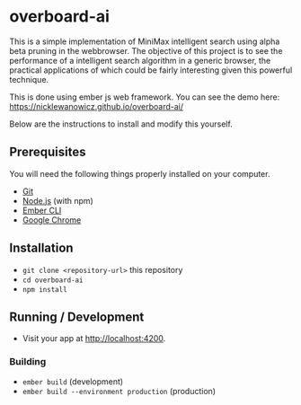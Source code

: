 # overboard-ai

This is a simple implementation of MiniMax intelligent search using alpha beta pruning in the webbrowser. The objective of this project is to see the performance of a intelligent search algorithm in a generic browser, the practical applications of which could be fairly interesting given this powerful technique.

This is done using ember js web framework. You can see the demo here: https://nicklewanowicz.github.io/overboard-ai/

Below are the instructions to install and modify this yourself. 

## Prerequisites

You will need the following things properly installed on your computer.

* [Git](https://git-scm.com/)
* [Node.js](https://nodejs.org/) (with npm)
* [Ember CLI](https://ember-cli.com/)
* [Google Chrome](https://google.com/chrome/)

## Installation

* `git clone <repository-url>` this repository
* `cd overboard-ai`
* `npm install`

## Running / Development

* Visit your app at [http://localhost:4200](http://localhost:4200).

### Building

* `ember build` (development)
* `ember build --environment production` (production)
